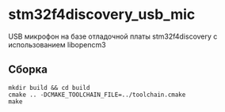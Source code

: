 # stm32f4discovery_usb_mic
USB микрофон на базе отладочной платы stm32f4discovery с использованием libopencm3

## Сборка
```
mkdir build && cd build
cmake .. -DCMAKE_TOOLCHAIN_FILE=../toolchain.cmake
make
```
